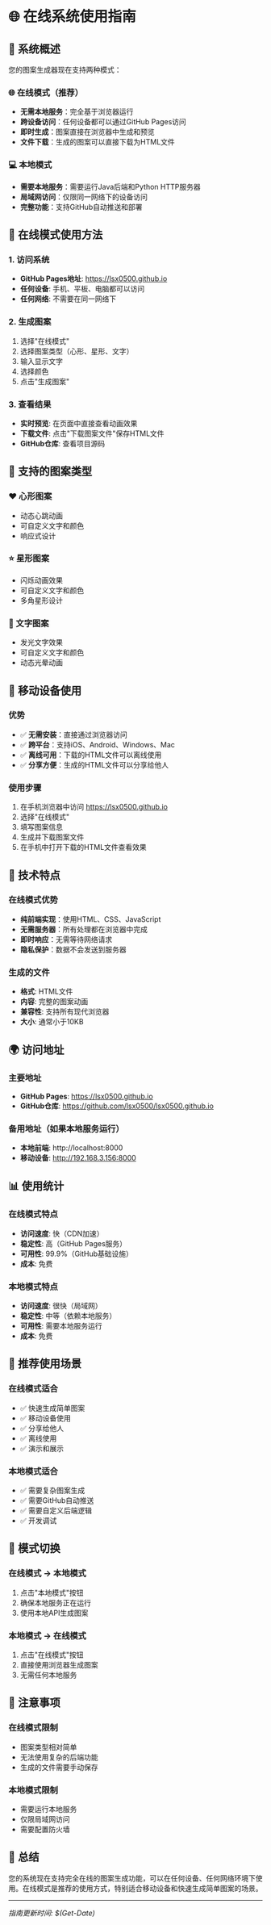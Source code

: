 # 🌐 在线系统使用指南

## 🎯 系统概述

您的图案生成器现在支持两种模式：

### 🌐 在线模式（推荐）
- **无需本地服务**：完全基于浏览器运行
- **跨设备访问**：任何设备都可以通过GitHub Pages访问
- **即时生成**：图案直接在浏览器中生成和预览
- **文件下载**：生成的图案可以直接下载为HTML文件

### 💻 本地模式
- **需要本地服务**：需要运行Java后端和Python HTTP服务器
- **局域网访问**：仅限同一网络下的设备访问
- **完整功能**：支持GitHub自动推送和部署

## 🚀 在线模式使用方法

### 1. 访问系统
- **GitHub Pages地址**: https://lsx0500.github.io
- **任何设备**: 手机、平板、电脑都可以访问
- **任何网络**: 不需要在同一网络下

### 2. 生成图案
1. 选择"在线模式"
2. 选择图案类型（心形、星形、文字）
3. 输入显示文字
4. 选择颜色
5. 点击"生成图案"

### 3. 查看结果
- **实时预览**: 在页面中直接查看动画效果
- **下载文件**: 点击"下载图案文件"保存HTML文件
- **GitHub仓库**: 查看项目源码

## 🎨 支持的图案类型

### ❤️ 心形图案
- 动态心跳动画
- 可自定义文字和颜色
- 响应式设计

### ⭐ 星形图案
- 闪烁动画效果
- 可自定义文字和颜色
- 多角星形设计

### 📝 文字图案
- 发光文字效果
- 可自定义文字和颜色
- 动态光晕动画

## 📱 移动设备使用

### 优势
- ✅ **无需安装**：直接通过浏览器访问
- ✅ **跨平台**：支持iOS、Android、Windows、Mac
- ✅ **离线可用**：下载的HTML文件可以离线使用
- ✅ **分享方便**：生成的HTML文件可以分享给他人

### 使用步骤
1. 在手机浏览器中访问 https://lsx0500.github.io
2. 选择"在线模式"
3. 填写图案信息
4. 生成并下载图案文件
5. 在手机中打开下载的HTML文件查看效果

## 🔧 技术特点

### 在线模式优势
- **纯前端实现**：使用HTML、CSS、JavaScript
- **无需服务器**：所有处理都在浏览器中完成
- **即时响应**：无需等待网络请求
- **隐私保护**：数据不会发送到服务器

### 生成的文件
- **格式**: HTML文件
- **内容**: 完整的图案动画
- **兼容性**: 支持所有现代浏览器
- **大小**: 通常小于10KB

## 🌍 访问地址

### 主要地址
- **GitHub Pages**: https://lsx0500.github.io
- **GitHub仓库**: https://github.com/lsx0500/lsx0500.github.io

### 备用地址（如果本地服务运行）
- **本地前端**: http://localhost:8000
- **移动设备**: http://192.168.3.156:8000

## 📊 使用统计

### 在线模式特点
- **访问速度**: 快（CDN加速）
- **稳定性**: 高（GitHub Pages服务）
- **可用性**: 99.9%（GitHub基础设施）
- **成本**: 免费

### 本地模式特点
- **访问速度**: 很快（局域网）
- **稳定性**: 中等（依赖本地服务）
- **可用性**: 需要本地服务运行
- **成本**: 免费

## 🎯 推荐使用场景

### 在线模式适合
- ✅ 快速生成简单图案
- ✅ 移动设备使用
- ✅ 分享给他人
- ✅ 离线使用
- ✅ 演示和展示

### 本地模式适合
- ✅ 需要复杂图案生成
- ✅ 需要GitHub自动推送
- ✅ 需要自定义后端逻辑
- ✅ 开发调试

## 🔄 模式切换

### 在线模式 → 本地模式
1. 点击"本地模式"按钮
2. 确保本地服务正在运行
3. 使用本地API生成图案

### 本地模式 → 在线模式
1. 点击"在线模式"按钮
2. 直接使用浏览器生成图案
3. 无需任何本地服务

## 📝 注意事项

### 在线模式限制
- 图案类型相对简单
- 无法使用复杂的后端功能
- 生成的文件需要手动保存

### 本地模式限制
- 需要运行本地服务
- 仅限局域网访问
- 需要配置防火墙

## 🎉 总结

您的系统现在支持完全在线的图案生成功能，可以在任何设备、任何网络环境下使用。在线模式是推荐的使用方式，特别适合移动设备和快速生成简单图案的场景。

---
*指南更新时间: $(Get-Date)* 